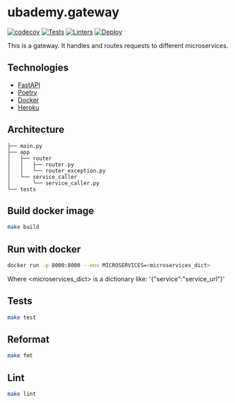 # ubademy.gateway
[![codecov](https://codecov.io/gh/Ubademy/ubademy.gateway/branch/master/graph/badge.svg?token=WBSG1ZXWFL)](https://codecov.io/gh/Ubademy/ubademy.gateway) [![Tests](https://github.com/Ubademy/ubademy.gateway/actions/workflows/test.yml/badge.svg)](https://github.com/Ubademy/ubademy.gateway/actions/workflows/test.yml) [![Linters](https://github.com/Ubademy/ubademy.gateway/actions/workflows/linters.yml/badge.svg)](https://github.com/Ubademy/ubademy.gateway/actions/workflows/linters.yml) [![Deploy](https://github.com/Ubademy/ubademy.gateway/actions/workflows/deploy.yml/badge.svg)](https://github.com/Ubademy/ubademy.gateway/actions/workflows/deploy.yml)

This is a gateway. It handles and routes requests to different microservices.

## Technologies

* [FastAPI](https://fastapi.tiangolo.com/)
* [Poetry](https://python-poetry.org/)
* [Docker](https://www.docker.com/)
* [Heroku](https://www.heroku.com/)

## Architecture

```tree
├── main.py
├── app
│   ├── router
│   │   ├── router.py
│   │   └── router_exception.py
│   └── service_caller
│       └── service_caller.py
└── tests
```

## Build docker image
``` bash
make build
```

## Run with docker
``` bash
docker run -p 8000:8000 --env MICROSERVICES=<microservices_dict>
```
Where <microservices_dict> is a dictionary like: '{"service":"service_url"}'


## Tests
``` bash
make test
```

## Reformat
``` bash
make fmt
```

## Lint
``` bash
make lint
```
